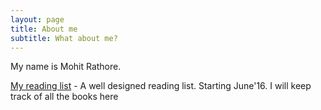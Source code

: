```yaml
---
layout: page
title: About me
subtitle: What about me?
---
```


My name is Mohit Rathore.

[My reading list](markroxor.github.io/reading-list) - A well designed reading list. Starting June'16.
I will keep track of all the books here
